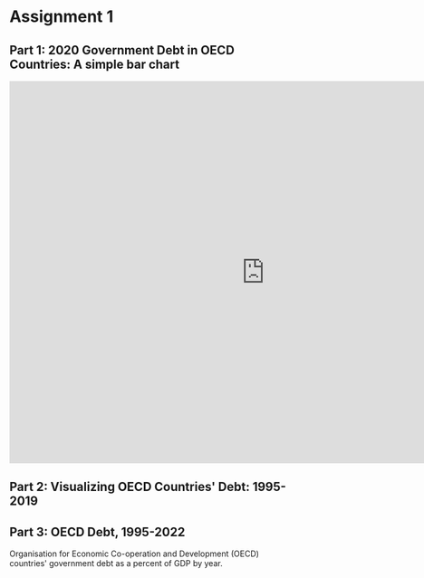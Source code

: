 # Assignment 1

## Part 1: 2020 Government Debt in OECD Countries: A simple bar chart
<iframe src="https://data.oecd.org/chart/7bdz" width="900" height="675" style="border: 0" mozallowfullscreen="true" webkitallowfullscreen="true" allowfullscreen="true"><a href="https://data.oecd.org/chart/7bdz" target="_blank">OECD Chart: General government debt, Total, % of GDP, Annual, 2020</a></iframe>

## Part 2: Visualizing OECD Countries' Debt: 1995-2019
<div class="flourish-embed flourish-chart" data-src="visualisation/14975071"><script src="https://public.flourish.studio/resources/embed.js"></script></div>

## Part 3: OECD Debt, 1995-2022
Organisation for Economic Co-operation and Development (OECD) countries' government debt as a percent of GDP by year.
<div class="flourish-embed flourish-hierarchy" data-src="visualisation/14975451"><script src="https://public.flourish.studio/resources/embed.js"></script></div>
